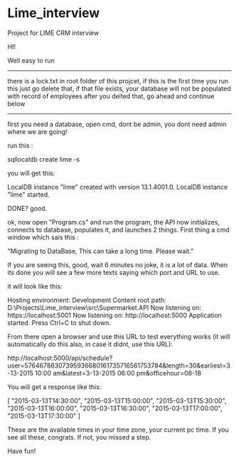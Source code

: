 # Lime_interview
Project for LIME CRM interview


HI!

Well easy to run

********************************************************************************************************
there is a lock.txt in root folder of this projcet, if this is the first time you run this
just go delete that, if that file exists, your database will not be populated with record of employees
after you delted that, go ahead and continue below
********************************************************************************************************


first you need a database, open cmd, dont be admin, you dont need admin where we are going!

run this :

sqllocaldb create lime -s

you will get this: 

LocalDB instance "lime" created with version 13.1.4001.0.
LocalDB instance "lime" started.


DONE? good.


ok, now open "Program.cs" and run the program, the API now initializes, connects to database, 
populates it, and launches 2 things. First thing a cmd window which sais this :

"Migrating to DataBase, This can take a long time. Please wait."

If you are seeing this, good, wait 6 minutes no joke, it is a lot of data. When its done you will see a few more texts
saying which port and URL to use. 

it will look like this:

Hosting environment: Development
Content root path: D:\Projects\Lime_interview\src\Supermarket.API
Now listening on: https://localhost:5001
Now listening on: http://localhost:5000
Application started. Press Ctrl+C to shut down.

From there open a browser and use this URL to test everything works (it will automatically do this also, in case it didnt, use this URL):

http://localhost:5000/api/schedule?user=57646786307395936680161735716561753784&length=30&earliest=3-13-2015 10:00 am&latest=3-13-2015 06:00 pm&officehour=08-18

You will get a response like this:

[
    "2015-03-13T14:30:00",
    "2015-03-13T15:00:00",
    "2015-03-13T15:30:00",
    "2015-03-13T16:00:00",
    "2015-03-13T16:30:00",
    "2015-03-13T17:00:00",
    "2015-03-13T17:30:00"
]

These are the available times in your time zone, your current pc time. If you see all these, congrats. If not, you missed a step.

Have fun!
